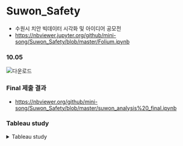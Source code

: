 # Suwon_Safety
+ 수원시 치안 빅데이터 시각화 및 아이디어 공모전 
+ https://nbviewer.jupyter.org/github/mini-song/Suwon_Safety/blob/master/Folium.ipynb
### 10.05
![다운로드](https://user-images.githubusercontent.com/72810643/135878512-78549d74-0c83-4b45-baab-69c054cbfb29.PNG)


### Final 제출 결과

+ https://nbviewer.org/github/mini-song/Suwon_Safety/blob/master/suwon_analysis%20_final.ipynb


### Tableau study
<details>
<summary>Tableau study</summary>
<div markdown="1">       
https://www.notion.so/Tableau-7a818a7bb01646c586d26a448670b293
</div>
</details>
